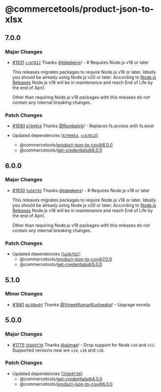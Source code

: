 # @commercetools/product-json-to-xlsx

## 7.0.0

### Major Changes

- [#1931](https://github.com/commercetools/nodejs/pull/1931) [`ccb7812`](https://github.com/commercetools/nodejs/commit/ccb78121ba6a49cd1d5601db99b217058ec1e187) Thanks [@tdeekens](https://github.com/tdeekens)! - # Requires Node.js v18 or later

  This releases migrates packages to require Node.js v18 or later. Ideally you should be already using Node.js v20 or later. According to [Node.js Releases](https://nodejs.org/en/about/previous-releases) Node.js v18 will be in maintenance and reach End of Life by the end of April.

  Other than requiring Node.js v18 packages with this releases do not contain any internal breaking changes.

### Patch Changes

- [#1890](https://github.com/commercetools/nodejs/pull/1890) [`6799954`](https://github.com/commercetools/nodejs/commit/67999547bcea6c5176289a04912e37c0fc68f29f) Thanks [@Rombelirk](https://github.com/Rombelirk)! - Replaces fs.access with fs.exist

- Updated dependencies [[`6799954`](https://github.com/commercetools/nodejs/commit/67999547bcea6c5176289a04912e37c0fc68f29f), [`ccb7812`](https://github.com/commercetools/nodejs/commit/ccb78121ba6a49cd1d5601db99b217058ec1e187)]:
  - @commercetools/product-json-to-csv@8.0.0
  - @commercetools/get-credentials@6.0.0

## 6.0.0

### Major Changes

- [#1930](https://github.com/commercetools/nodejs/pull/1930) [`5a56792`](https://github.com/commercetools/nodejs/commit/5a5679256a4a7e4b90bc47b945b12acb4f70b411) Thanks [@tdeekens](https://github.com/tdeekens)! - # Requires Node.js v18 or later

  This releases migrates packages to require Node.js v18 or later. Ideally you should be already using Node.js v20 or later. According to [Node.js Releases](https://nodejs.org/en/about/previous-releases) Node.js v18 will be in maintenance and reach End of Life by the end of April.

  Other than requiring Node.js v18 packages with this releases do not contain any internal breaking changes.

### Patch Changes

- Updated dependencies [[`5a56792`](https://github.com/commercetools/nodejs/commit/5a5679256a4a7e4b90bc47b945b12acb4f70b411)]:
  - @commercetools/product-json-to-csv@7.0.0
  - @commercetools/get-credentials@5.0.0

## 5.1.0

### Minor Changes

- [#1861](https://github.com/commercetools/nodejs/pull/1861) [`de30be9f`](https://github.com/commercetools/nodejs/commit/de30be9f06d08d23e71033caaa5ec70de7334e9a) Thanks [@VineetKumarKushwaha](https://github.com/VineetKumarKushwaha)! - Upgrage exceljs

## 5.0.0

### Major Changes

- [#1775](https://github.com/commercetools/nodejs/pull/1775) [`35669f30`](https://github.com/commercetools/nodejs/commit/35669f30dbc4b24d59ec3df3f38417b1f2a77837) Thanks [@ajimae](https://github.com/ajimae)! - Drop support for Node `v10` and `v12`. Supported versions now are `v14`, `v16` and `v18`.

### Patch Changes

- Updated dependencies [[`35669f30`](https://github.com/commercetools/nodejs/commit/35669f30dbc4b24d59ec3df3f38417b1f2a77837)]:
  - @commercetools/get-credentials@4.0.0
  - @commercetools/product-json-to-csv@6.0.0
